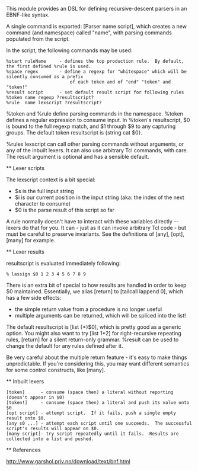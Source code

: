This module provides an DSL for defining recursive-descent parsers in an EBNF-like syntax.

A single command is exported:  [Parser name script], which creates a new command (and namespace)
called "name", with parsing commands populated from the script.

In the script, the following commands may be used:

    %start ruleName     - defines the top production rule.  By default, the first defined %rule is used.
    %space regex        - define a regexp for "whitespace" which will be silently consumed as a prefix
                            of each token and of "end" "token" and "token!"
    %result script      - set default result script for following rules
    %token name regexp ?resultscript?
    %rule  name lexscript ?resultscript?

%token and %rule define parsing commands in the namespace.
%token defines a regular expression to consume input.
In %token's resultscript, $0 is bound to the full regexp match, and $1 through $9 to any capturing groups.
The default token resultscript is {string cat $0}.

%rules lexscript can call other parsing commands without arguments, or any of the inbuilt lexers.
It can also use arbitrary Tcl commands, with care.
The result argument is optional and has a sensible default.

** Lexer scripts

The lexscript context is a bit special:

  * $s is the full input string
  * $i is our current position in the input string  (aka: the index of the next character to consume)
  * $0 is the parse result of this script so far

A rule normally doesn't have to interact with these variables directly -- lexers do that for you.  It can - just as it can invoke arbitrary Tcl code - but must be careful to preserve invariants.  See the definitions of [any], [opt], [many] for example.


** Lexer results

resultscript is evaluated immediately following:

    % lassign $0 1 2 3 4 5 6 7 8 9

There is an extra bit of special to how results are handled in order to keep $0 maintained.  Essentially,
we alias [return] to [tailcall lappend 0], which has a few side effects:

  * the simple return value from a procedure is no longer useful
  * multiple arguments can be returned, which will be spliced into the list!

The default resultscript is [list <rulename> {*}$0], which is pretty good as a generic option.  You
might also want to try [list <rulename> $1 {*}$2] for right-recursive repeating rules, [return] for
a silent return-only grammar.  %result can be used to change the default for any rules defined after it.

Be very careful about the multiple return feature - it's easy to make things unpredictable.  If you're
considering this, you may want different semantics for some control constructs, like [many].


** Inbuilt lexers

    [token]      - consume (space then) a literal without reporting (doesn't appear in $0)
    [token!]     - consume (space then) a literal and push its value onto $0
    [opt script] - attempt script.  If it fails, push a single empty result onto $0.
    [any s0 ...] - attempt each script until one succeeds.  The successful script's results will appear on $0.
    [many script]- try script repeatedly until it fails.  Results are collected into a list and pushed.


** References

http://www.garshol.priv.no/download/text/bnf.html
